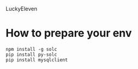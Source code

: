 LuckyEleven



How to prepare your env
=========


    npm install -g solc
    pip install py-solc
    pip install mysqlclient
